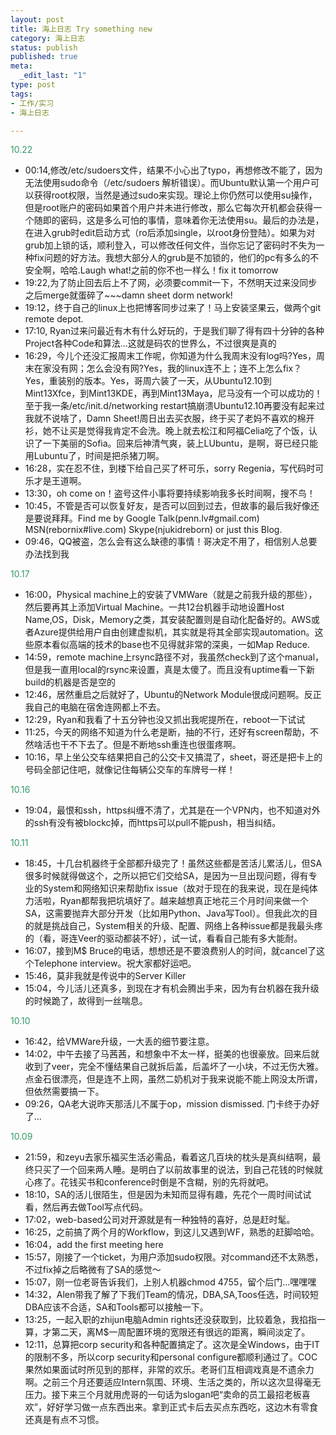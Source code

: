 ```yaml
--- 
layout: post
title: 海上日志 Try something new
category: 海上日志
status: publish
published: true
meta: 
  _edit_last: "1"
type: post
tags: 
- 工作/实习 
- 海上日志

---
```

<span style="color: #339966">10.22</span>
<ul>
<li>00:14,修改/etc/sudoers文件，结果不小心出了typo，再想修改不能了，因为无法使用sudo命令（/etc/sudoers 解析错误）。而Ubuntu默认第一个用户可以获得root权限，当然是通过sudo来实现。理论上你仍然可以使用su操作，但是root账户的密码如果首个用户并未进行修改，那么它每次开机都会获得一个随即的密码，这是多么可怕的事情，意味着你无法使用su。最后的办法是，在进入grub时edit启动方式（ro后添加single，以root身份登陆）。如果为对grub加上锁的话，顺利登入，可以修改任何文件，当你忘记了密码时不失为一种fix问题的好方法。我想大部分人的grub是不加锁的，他们的pc有多么的不安全啊，哈哈.Laugh what!之前的你不也一样么！fix it tomorrow</li>
<li>19:22,为了防止回去后上不了网，必须要commit一下，不然明天过来没同步之后merge就蛋碎了~~~damn sheet dorm network!</li>
<li>19:12，终于自己的linux上也把博客同步过来了！马上安装坚果云，做两个git remote depot.</li>
<li>17:10, Ryan过来问最近有木有什么好玩的，于是我们聊了得有四十分钟的各种Project各种Code和算法...这就是码农的世界么，不过很爽是真的</li>
<li>16:29，今儿个还没汇报周末工作呢，你知道为什么我周末没有log吗?Yes，周末在家没有网；怎么会没有网?Yes，我的linux连不上；连不上怎么fix？Yes，重装别的版本。Yes，哥周六装了一天，从Ubuntu12.10到Mint13Xfce，到Mint13KDE，再到Mint13Maya，尼马没有一个可以成功的！至于我一条/etc/init.d/networking restart搞崩溃Ubuntu12.10再要没有起来过我就不说啥了，Damn Sheet!周日出去买衣服，终于买了老妈不喜欢的棉开衫，她不让买是觉得我肯定不会洗。晚上就去松江和阿福Celia吃了个饭，认识了一下美丽的Sofia。回来后神清气爽，装上LUbuntu，是啊，哥已经只能用Lubuntu了，时间是把杀猪刀啊。</li>
<li>16:28，实在忍不住，到楼下给自己买了杯可乐，sorry Regenia，写代码时可乐才是王道啊。</li>
<li>13:30，oh come on！盗号这件小事将要持续影响我多长时间啊，搜不鸟！</li>
<li>10:45，不管是否可以恢复好友，是否可以回到过去，但故事的最后我好像还是要说拜拜。Find me by Google Talk(penn.lv#gmail.com) MSN(rebornix#live.com) Skype(njukidreborn) or just this Blog.</li>
<li>09:46，QQ被盗，怎么会有这么缺德的事情！哥决定不用了，相信别人总要办法找到我</li>
</ul>
<span style="color: #339966">10.17</span>
<ul>
<li>16:00，Physical machine上的安装了VMWare（就是之前我升级的那些），然后要再其上添加Virtual Machine。一共12台机器手动地设置Host Name,OS，Disk，Memory之类，其安装配置则是自动化配备好的。AWS或者Azure提供给用户自由创建虚拟机，其实就是将其全部实现automation。这些原本看似高端的技术的base也不见得就非常的深奥，一如Map Reduce.</li>
<li>14:59，remote machine上rsync路径不对，我虽然check到了这个manual，但是我一直用local的rsync来设置，真是太傻了。而且没有uptime看一下新build的机器是否是空的</li>
<li>12:46，居然重启之后就好了，Ubuntu的Network Module很成问题啊。反正我自己的电脑在宿舍连网都上不去。</li>
<li>12:29，Ryan和我看了十五分钟也没又抓出我呢提所在，reboot一下试试</li>
<li>11:25，今天的网络不知道为什么老是断，抽的不行，还好有screen帮助，不然啥活也干不下去了。但是不断地ssh重连也很蛋疼啊。</li>
<li>10:16，早上坐公交车结果把自己的公交卡又搞混了，sheet，哥还是把卡上的号码全部记住吧，就像记住每辆公交车的车牌号一样！</li>
</ul>
<span style="color: #339966">10.16</span>
<ul>
<li>19:04，最恨和ssh，https纠缠不清了，尤其是在一个VPN内，也不知道对外的ssh有没有被blockc掉，而https可以pull不能push，相当纠结。</li>
</ul>
<span style="color: #339966">10.11</span>
<ul>
<li>18:45，十几台机器终于全部都升级完了！虽然这些都是苦活儿累活儿，但SA很多时候就得做这个，之所以把它们交给SA，是因为一旦出现问题，得有专业的System和网络知识来帮助fix issue（故对于现在的我来说，现在是纯体力活啦，Ryan都帮我把坑填好了。越来越想真正地花三个月时间来做一个SA，这需要抛弃大部分开发（比如用Python、Java写Tool）。但我此次的目的就是挑战自己，System相关的升级、配置、网络上各种issue都是我最头疼的（看，哥连Veer的驱动都装不好），试一试，看看自己能有多大能耐。</li>
<li>16:07，接到M$ Bruce的电话，想想还是不要浪费别人的时间，就cancel了这个Telephone interview。祝大家都好运吧。</li>
<li>15:46，莫非我就是传说中的Server Killer</li>
<li>15:04，今儿活儿还真多，到现在才有机会腾出手来，因为有台机器在我升级的时候跪了，故得到一丝喘息。</li>
</ul>
<span style="color: #339966">10.10</span>
<ul>
<li>16:42，给VMWare升级，一大丢的细节要注意。</li>
<li>14:02，中午去接了马茜茜，和想象中不太一样，挺美的也很豪放。回来后就收到了veer，完全不懂结果自己就拆后盖，后盖坏了一小块，不过无伤大雅。点金石很漂亮，但是连不上网，虽然二奶机对于我来说能不能上网没太所谓，但依然需要搞一下。</li>
<li>09:26，QA老大说昨天那活儿不属于op，mission dismissed. 门卡终于办好了...</li>
</ul>
<span style="color: #339966">10.09</span>
<ul>
<li>21:59，和zeyu去家乐福买生活必需品，看着这几百块的枕头是真纠结啊，最终只买了一个回来两人睡。是明白了以前故事里的说法，到自己花钱的时候就心疼了。花钱买书和conference时倒是不含糊，别的先将就吧。</li>
<li>18:10，SA的活儿很陌生，但是因为未知而显得有趣，先花个一周时间试试看，然后再去做Tool写点代码。</li>
<li>17:02，web-based公司对开源就是有一种独特的喜好，总是赶时髦。</li>
<li>16:25，之前搞了两个月的Workflow，到这儿又遇到WF，熟悉的赶脚哈哈。</li>
<li>16:04，add the first meeting here</li>
<li>15:57，刚接了一个ticket，为用户添加sudo权限。对command还不太熟悉，不过fix掉之后略微有了SA的感觉～</li>
<li>15:07，刚一位老哥告诉我们，上别人机器chmod 4755，留个后门...嘿嘿嘿</li>
<li>14:32，Alen带我了解了下我们Team的情况，DBA,SA,Toos任选，时间较短DBA应该不合适，SA和Tools都可以接触一下。</li>
<li>13:25，一起入职的zhijun电脑Admin rights还没获取到，比较着急，我掐指一算，才第二天，离M$一周配置环境的宽限还有很远的距离，瞬间淡定了。</li>
<li>12:11，总算把corp security和各种配置搞定了。这次是全Windows，由于IT的限制不多，所以corp security和personal configure都顺利通过了。COC果然如果面试时所见到的那样，非常的欢乐。老哥们互相调戏真是不遗余力啊。之前三个月还要适应Intern氛围、环境、生活之类的，所以这次显得毫无压力。接下来三个月就用虎哥的一句话为slogan吧“卖命的员工最招老板喜欢”，好好学习做一点东西出来。拿到正式卡后去买点东西吃，这边木有零食还真是有点不习惯。</li>
</ul>
